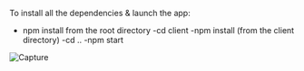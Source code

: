 To install all the dependencies & launch the app:
- npm install from the root directory
-cd client
-npm install (from the client directory)
-cd ..
-npm start

![Capture](https://user-images.githubusercontent.com/42219511/100556777-48f9e600-32ad-11eb-82b1-a24d03ccf5f9.PNG)
